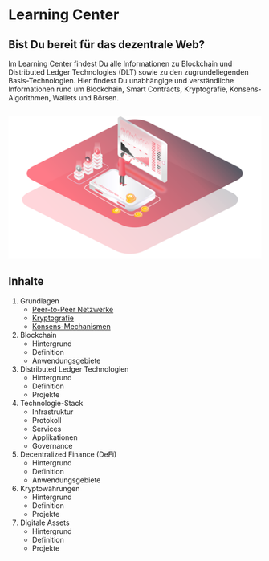 # Learning Center

## Bist Du bereit für das dezentrale Web?

Im Learning Center findest Du alle Informationen zu Blockchain und Distributed Ledger Technologies \(DLT\) sowie zu den zugrundeliegenden Basis-Technologien. Hier findest Du unabhängige und verständliche Informationen rund um Blockchain, Smart Contracts, Kryptografie, Konsens-Algorithmen, Wallets und Börsen.

## 

![](.gitbook/assets/analysis.png)

## Inhalte

1. Grundlagen
   * [Peer-to-Peer Netzwerke](https://lab.ledgerlabs.li/grundlagen/peer-to-peer)
   * [Kryptografie](https://lab.ledgerlabs.li/grundlagen/kryptografie)
   * [Konsens-Mechanismen](https://lab.ledgerlabs.li/grundlagen/konsens-mechanismen)
2. Blockchain
   * Hintergrund
   * Definition
   * Anwendungsgebiete
3. Distributed Ledger Technologien
   * Hintergrund
   * Definition
   * Projekte
4. Technologie-Stack
   * Infrastruktur
   * Protokoll
   * Services
   * Applikationen
   * Governance
5. Decentralized Finance \(DeFi\)
   * Hintergrund
   * Definition
   * Anwendungsgebiete
6. Kryptowährungen
   * Hintergrund
   * Definition
   * Projekte
7. Digitale Assets
   * Hintergrund
   * Definition
   * Projekte

